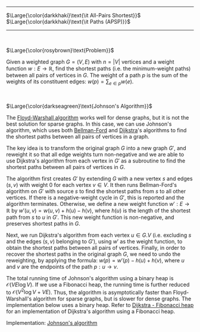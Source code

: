 _____________________________________
$\Large{\color{darkkhaki}\text{\it All-Pairs Shortest}}$  
$\Large{\color{darkkhaki}\text{\it Paths (APSP)}}$
_____________________________________

<br />

$\Large{\color{rosybrown}\text{Problem}}$

Given a weighted graph $G=(V,E)$ with $n = |V|$ vertices and a weight function $w: E \rightarrow \mathbb{R}$, find the shortest paths (i.e. the minimum-weight paths) between all pairs of vertices in $G$. The weight of a path $p$ is the sum of the weights of its constituent edges: $w(p) = \sum_{e \in p} w(e)$.

<br />

$\Large{\color{darkseagreen}\text{Johnson's Algorithm}}$

The [Floyd-Warshall algorithm](https://github.com/pl3onasm/AADS/tree/main/algorithms/graphs/APSP-floyd) works well for dense graphs, but it is not the best solution for sparse graphs. In this case, we can use Johnson's algorithm, which uses both [Bellman-Ford](https://github.com/pl3onasm/CLRS/tree/main/algorithms/graphs/SSSP-bellman-ford) and [Dijkstra](https://github.com/pl3onasm/AADS/tree/main/algorithms/graphs/SSSP-dijkstra)'s algorithms to find the shortest paths between all pairs of vertices in a graph.

The key idea is to transform the original graph $G$ into a new graph $G'$, and reweight it so that all edge weights turn non-negative and we are able to use Dijkstra's algorithm from each vertex in $G'$ as a subroutine to find the shortest paths between all pairs of vertices in $G$.

The algorithm first creates $G'$ by extending $G$ with a new vertex $s$ and edges $(s,v)$ with weight $0$ for each vertex $v \in V$. It then runs Bellman-Ford's algorithm on $G'$ with source $s$ to find the shortest paths from $s$ to all other vertices. If there is a negative-weight cycle in $G'$, this is reported and the algorithm terminates. Otherwise, we define a new weight function $w': E \rightarrow \mathbb{R}$ by $w'(u,v) = w(u,v) + h(u) - h(v)$, where $h(u)$ is the length of the shortest path from $s$ to $u$ in $G'$. This new weight function is non-negative, and preserves shortest paths in $G$.

Next, we run Dijkstra's algorithm from each vertex $u \in G.V$ (i.e. excluding $s$ and the edges $(s,v)$ belonging to $G'$), using $w'$ as the weight function, to obtain the shortest paths between all pairs of vertices. Finally, in order to recover the shortest paths in the original graph $G$, we need to undo the reweighting, by applying the formula: $w(p) = w'(p) - h(u) + h(v)$, where $u$ and $v$ are the endpoints of the path $p: u \rightarrow v$.

The total running time of Johnson's algorithm using a binary heap is $\mathcal{O}(VE \log V)$. If we use a Fibonacci heap, the running time is further reduced to $\mathcal{O}(V^2 \log V + VE)$. Thus, the algorithm is asymptotically faster than Floyd-Warshall's algorithm for sparse graphs, but is slower for dense graphs. The implementation below uses a binary heap. Refer to [Dijkstra - Fibonacci heap](https://github.com/pl3onasm/AADS/blob/main/algorithms/graphs/SSSP-dijkstra/dijkstra-2.c) for an implementation of Dijkstra's algorithm using a Fibonacci heap.

Implementation: [Johnson's algorithm](https://github.com/pl3onasm/AADS/tree/main/algorithms/graphs/APSP-johnson/johnson.c)
